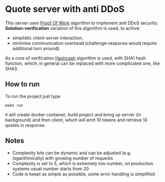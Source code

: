 # Quote server with anti DDoS

This server uses [Proof Of Work](https://en.wikipedia.org/wiki/Proof_of_work) algorithm to implement anti DDoS
security. **Solution-verification** variation of this algorithm is used, to achive:
- simplistic client-server interaction,
- minimise communication overhead (challenge-response would require additional turn around).

As a core of verification [Hashcash](https://en.wikipedia.org/wiki/Hashcash) algorithm is used, with SHA1 hash
function, which, in general can be replaced with more complicated one, like SHA3.

## How to run

To run the project just type

```make run```

it will create docker container, build project and bring up server (in background) and then client, which
will emit 10 tokens and retrieve 10 quotes in response.

## Notes

- Complexity bits can be dynamic and can be adjusted (e.g. logarithmically) with growing number of requests
- Complexity is set to 5, which is extremely low number, on production systems usual number starts from 20
- Code is keept as simple as possible, some error handling is simplified
